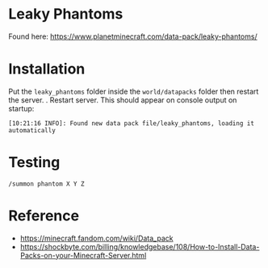 # Leaky Phantoms

Found here: https://www.planetminecraft.com/data-pack/leaky-phantoms/

# Installation

Put the `leaky_phantoms` folder inside the `world/datapacks` folder then restart the server.
. Restart server. This should appear on console output on startup:

```
[10:21:16 INFO]: Found new data pack file/leaky_phantoms, loading it automatically
```

# Testing

```
/summon phantom X Y Z
```

# Reference

* https://minecraft.fandom.com/wiki/Data_pack
* https://shockbyte.com/billing/knowledgebase/108/How-to-Install-Data-Packs-on-your-Minecraft-Server.html

